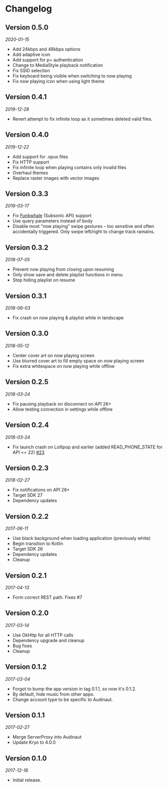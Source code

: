 Changelog
=========

## Version 0.5.0
_2020-01-15_
* Add 24kbps and 48kbps options
* Add adaptive icon
* Add support for p= authentication
* Change to MediaStyle playback notification
* Fix SSID selection
* Fix keyboard being visible when switching to now playing
* Fix now playing icon when using light theme

## Version 0.4.1
_2019-12-28_
* Revert attempt to fix infinite loop as it sometimes deleted valid files.

## Version 0.4.0
_2019-12-22_
* Add support for .opus files
* Fix HTTP support
* Fix infinite loop when playing contains only invalid files
* Overhaul themes
* Replace raster images with vector images

## Version 0.3.3
_2019-03-17_
* Fix [Funkwhale](https://funkwhale.audio/) (Subsonic API) support
* Use query parameters instead of body
* Disable most "now playing" swipe gestures - too sensitive and often
  accidentally triggered.
  Only swipe left/right to change track ramains.


## Version 0.3.2
_2018-07-05_
* Prevent now playing from closing upon resuming
* Only show save and delete playlist functions in menu
* Stop hiding playlist on resume


## Version 0.3.1
_2018-06-03_
* Fix crash on now playing & playlist while in landscape


## Version 0.3.0
_2018-05-12_
* Center cover art on now playing screen
* Use blurred cover art to fill empty space on now playing screen
* Fix extra whitespace on now playing while offline


## Version 0.2.5
_2018-03-24_
* Fix pausing playback on disconnect on API 26+
* Allow testing connection in settings while offline


## Version 0.2.4
_2018-03-24_
* Fix launch crash on Lollipop and earlier (added READ_PHONE_STATE for API <= 22) [#23](https://github.com/nvllsvm/Audinaut/issues/23)


## Version 0.2.3
_2018-02-27_
* Fix notifications on API 26+
* Target SDK 27
* Dependency updates


## Version 0.2.2
_2017-06-11_
* Use black background when loading application (previously white)
* Begin transition to Kotlin
* Target SDK 26
* Dependency updates
* Cleanup


## Version 0.2.1
_2017-04-13_
* Form correct REST path. Fixes #7


## Version 0.2.0
_2017-03-14_
* Use OkHttp for all HTTP calls
* Dependency upgrade and cleanup
* Bug fixes
* Cleanup


## Version 0.1.2
_2017-03-04_
* Forgot to bump the app version in tag 0.1.1, so now it's 0.1.2.
* By default, hide music from other apps.
* Change account type to be specific to Audinaut.


## Version 0.1.1
_2017-02-27_
* Merge ServerProxy into Audinaut
* Update Kryo to 4.0.0


## Version 0.1.0
_2017-12-18_
* Initial release.
